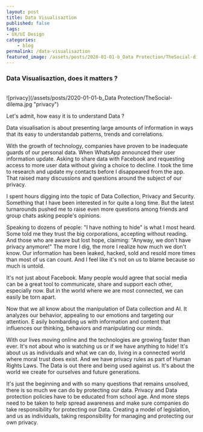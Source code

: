 ```yaml
---
layout: post
title: Data Visualisaztion
published: false
tags: 
- UX/UI Design
categories:
    - blog
permalink: /data-visualisaztion
featured_image: /assets/posts/2020-01-01-b_Data Protection/TheSocial-dilema.jpg
---
```

### Data Visualisaztion, does it matters ?


<br> ![privacy](/assets/posts/2020-01-01-b_Data Protection/TheSocial-dilema.jpg "privacy")<br>

Let's admit, how easy it is to understand Data ? 

 Data visualisation is about presenting large amounts of information in ways that its easy to understandab patterns, trends and correlations.

With the growth of technology, companies have proven to be inadequate guards of our personal data. 
When WhatsApp announced their user information update. Asking to share data with Facebook and requesting access to more user data without giving a choice to decline. 
I took the time to research and update my contacts before I disappeared from the app. That raised many discussions and questions around the subject of our privacy. 

I spent hours digging into the topic of Data Collection, Privacy and Security. Something that I have been interested in for quite a long time. But the latest turnarounds pushed me to raise even more questions among friends and group chats asking people's opinions. 

Speaking to dozens of people: "I have nothing to hide" is what I most heard. Some told me they trust the big corporations, accepting without reading. And those who are aware but lost hope, claiming: "Anyway, we don't have privacy anymore!" 
The more I dig, the more I realize how much we don't know. Our information has been leaked, hacked, sold and resold more times than most of us can count. And I feel like it's not on us to blame because so much is untold. 


It's not just about Facebook. Many people would agree that social media can be a great tool to communicate, share and support each other, especially now. But in the world where we are most connected, we can easily be torn apart.

Now that we all know about the manipulation of Data collection and AI. It analyzes our behavior, appealing to our emotions and targeting our attention. E
asily bombarding us with information and content that influences our thinking, behaviors and manipulating our minds. 

With our lives moving online and the technologies are growing faster than ever. It's not about who is watching us or if we have anything to hide! 
It's about us as individuals and what we can do, living in a connected world where moral trust does exist. And we have privacy rules as part of Human Rights Laws. 
The Data is out there and being used against us. It's about the world we create for ourselves and future generations. 

It's just the beginning and with so many questions that remains unsolved, there is so much we can do by protecting our data. Privacy and Data protection policies have to be educated from school age. And more steps need to be taken to help spread awareness and make sure companies do take responsibility for protecting our Data.
Creating a model of legislation, and us as individuals, taking responsibility for managing and protecting our own privacy.

